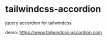 # tailwindcss-accordion
jquery accordion for tailwindcss
<p>demo: <a href="https://www.tailwindcss-accordion.com" target="_blank">https://www.tailwindcss-accordion.com</a></p>